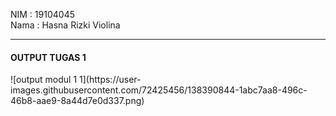 
NIM  : 19104045<br>
Nama : Hasna Rizki Violina
<hr>
<h4>OUTPUT TUGAS 1</h4>
![output modul 1 1](https://user-images.githubusercontent.com/72425456/138390844-1abc7aa8-496c-46b8-aae9-8a44d7e0d337.png)
